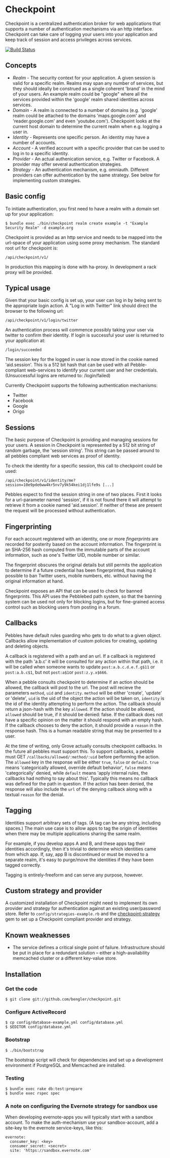 # Checkpoint

Checkpoint is a centralized authentication broker for web applications that supports a number of authentication mechanisms via an http interface. Checkpoint can take care of logging your users into your application and keep track of session and access privileges across services.

[![Build Status](https://semaphoreapp.com/api/v1/projects/4e82122fc31c2c679be6aaded3ebc29929c12dcc/27033/badge.png)](https://semaphoreapp.com/projects/1534/branches/27033)

## Concepts

* *Realm* - The security context for your application. A given session is valid for a specific realm. Realms may span any number of services, but they should ideally be construed as a single coherent 'brand' in the mind of your users. An example realm could be "google" where all the services provided within the 'google' realm shared identities across services.
* *Domain* - A realm is connected to a number of domains (e.g. 'google' realm could be attached to the domains 'maps.google.com' and 'reader.google.com' and even 'youtube.com'). Checkpoint looks at the current host domain to determine the current realm when e.g. logging a user in.
* *Identity* - Represents one specific person. An identity may have a number of accounts.
* *Account* - A verified account with a specific provider that can be used to log in to a specific identity.
* *Provider* - An actual authenication service, e.g. Twitter or Facebook. A provider may offer several authentication strategies.
* *Strategy* - An authentication mechanism, e.g. omniauth. Different providers can offer authentication by the same strategy. See below for implementing custom strategies.


## Basic config

To initiate authentication, you first need to have a realm with a domain set up for your application:

    $ bundle exec ./bin/checkpoint realm create example -t "Example Security Realm" -d example.org

Checkpoint is provided as an http service and needs to be mapped into the url-space of your application using some proxy mechanism. The standard root url for checkpoint is:

    /api/checkpoint/v1/

In production this mapping is done with ha-proxy. In development a rack proxy will be provided.

## Typical usage

Given that your basic config is set up, your user can log in by being sent to the appropriate login action. A "Log in with Twitter" link should direct the browser to the following url:

    /api/checkpoint/v1/login/twitter

An authentication process will commence possibly taking your user via twitter to confirm their identity. If login is successful your user is returned to your application at:

    /login/succeeded

The session key for the logged in user is now stored in the cookie named 'aid.session'. This is a 512 bit hash that can be used with all Pebble-compliant web-services to identify your current user and her credentials. (Unsuccessful logins are returned to: /login/failed)

Currently Checkpoint supports the following authentication mechanisms:

* Twitter
* Facebook
* Google
* Origo

## Sessions

The basic purpose of Checkpoint is providing and managing sessions for your users. A session in Checkpoint is represented by a 512 bit string of random garbage, the 'session string'. This string can be passed around to all pebbles compliant web services as proof of identity.

To check the identity for a specific session, this call to checkpoint could be used:

    /api/checkpoint/v1/identity/me?session=10e9pde6ww4kr5nv7y9k54kei1dj1lfe9s [...]

Pebbles expect to find the session string in one of two places. First it looks for a url-parameter named 'session', if it is not found there it will attempt to retrieve it from a cookie named 'aid.session'. If neither of these are present the request will be processed without authentication.

## Fingerprinting

For each account registered with an identity, one or more *fingerprints* are recorded for posterity based on the account information. The fingerprint is an SHA-256 hash computed from the immutable parts of the account information, such as one's Twitter UID, mobile number or similar.

The fingerprint obscures the original details but still permits the application to determine if a future credential has been fingerprinted, thus making it possible to ban Twitter users, mobile numbers, etc. without having the original information at hand.

Checkpoint exposes an API that can be used to check for banned fingerprints. This API uses the Pebblebed path system, so that the banning system can be used not only for blocking logins, but for fine-grained access control such as blocking users from posting in a forum.

## Callbacks

Pebbles have default rules guarding who gets to do what to a given object. Callbacks allow implementation of custom policies for creating, updating and deleting objects.

A callback is registered with a path and an url. If a callback is registered with the path 'a.b.c' it will be consulted for any action within that path, i.e. it will be called when someone wants to update `post:a.b.c.d.e.f.g$11` or `post:a.b.c$1`, but not `post:a$1`or `post:z.y.x$666`.

When a pebble consults checkpoint to determine if an action should be allowed, the callback will post to the url. The post will recieve the parameters `method`, `uid` and `identity`. `method` will be either 'create', 'update' or 'delete', `uid` is the uid of the object the action will be taken on, `identity` is the id of the identity attempting to perform the action. The callback should return a json-hash with the key `allowed`. If the action should be allowed, `allowed` should be true, if it should be denied: false. If the callback does not have a specific opinion on the matter it should respond with an empty hash. If the callback chooses to deny the action, it should provide a `reason` in the response hash. This is a human readable string that may be presented to a user.

At the time of writing, only Grove actually consults checkpoint callbacks. In the future all pebbles must support this. To support callbacks, a pebble must GET `/callbacks/allowed/:method/:uid` before performing the action. The `allowed` key in the response will be either `true`, `false` or `default`. `true` means 'categorically allowed, override default behavior', `false` means 'categorically' denied, while `default` means 'apply internal rules, the callbacks had nothing to say about this'. Typically this means no callback was defined for the path in question. If the action has been denied, the response will also include the `url` of the denying callback along with a textual `reason` for the denial.

## Tagging

Identities support arbitrary sets of tags. (A tag can be any string, including spaces.) The main use case is to allow apps to tag the origin of identities when there may be multiple applications sharing the same realm.

For example, if you develop apps A and B, and these apps tag their identities accordingly, then it's trivial to determine which identities came from which app. If, say, app B is discontinued or must be moved to a separate realm, it's easy to purge/move the identities if they have been tagged correctly.

Tagging is entirely-freeform and can serve any purpose, however.


## Custom strategy and provider

A customized installation of Checkpoint might need to implement its own provider and strategy for authentication against an existing user/password store. Refer to `config/strategies-example.rb` and the [checkpoint-strategy](https://github.com/bengler/checkpoint-strategy) gem to set up a Checkpoint compliant provider and strategy.


## Known weaknesses

* The service defines a critical single point of failure. Infrastructure should be put in place for a redundant solution – either a high-availability memcached cluster or a different key-value store.

## Installation

### Get the code

    $ git clone git://github.com/bengler/checkpoint.git

### Configure ActiveRecord

    $ cp config/database-example.yml config/database.yml
    $ $EDITOR config/database.yml

### Bootstrap

    $ ./bin/bootstrap


The bootstrap script will check for dependencies and set up a development environment if PostgreSQL and Memcached are installed.

### Testing

    $ bundle exec rake db:test:prepare
    $ bundle exec rspec spec

### A note on configuring the Evernote strategy for sandbox use

When developing evernote-apps you will typically start with a sandbox account. To make the auth-mechanism
use your sandbox-account, add a site-key to the evernote service-keys, like this:

    evernote:
      consumer_key: <key>
      consumer_secret: <secret>
      site: 'https://sandbox.evernote.com'
